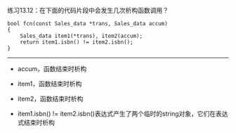 练习13.12：在下面的代码片段中会发生几次析构函数调用？

```
bool fcn(const Sales_data *trans, Sales_data accum)
{
	Sales_data item1(*trans), item2(accum);
	return item1.isbn() != item2.isbn();
}
```

---

- accum，函数结束时析构

- item1，函数结束时析构

- item2，函数结束时析构

- item1.isbn() != item2.isbn()表达式产生了两个临时的string对象，它们在表达式结束时析构
